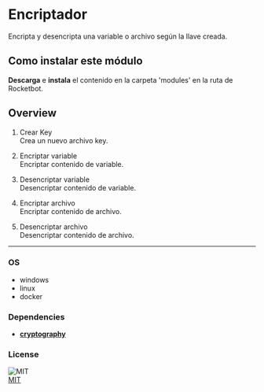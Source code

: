 # Encriptador
  
Encripta y desencripta una variable o archivo según la llave creada.

## Como instalar este módulo
  
__Descarga__ e __instala__ el contenido en la carpeta 'modules' en la ruta de Rocketbot.  



## Overview


1. Crear Key  
Crea un nuevo archivo key.

2. Encriptar variable  
Encriptar contenido de variable.

3. Desencriptar variable  
Desencriptar contenido de variable.

4. Encriptar archivo  
Encriptar contenido de archivo.

5. Desencriptar archivo  
Desencriptar contenido de archivo.  




----
### OS

- windows
- linux
- docker

### Dependencies
- [**cryptography**](https://pypi.org/project/cryptography/)
### License
  
![MIT](https://camo.githubusercontent.com/107590fac8cbd65071396bb4d04040f76cde5bde/687474703a2f2f696d672e736869656c64732e696f2f3a6c6963656e73652d6d69742d626c75652e7376673f7374796c653d666c61742d737175617265)  
[MIT](http://opensource.org/licenses/mit-license.ph)